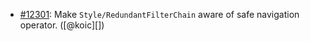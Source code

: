 * [#12301](https://github.com/rubocop/rubocop/issues/12301): Make `Style/RedundantFilterChain` aware of safe navigation operator. ([@koic][])
